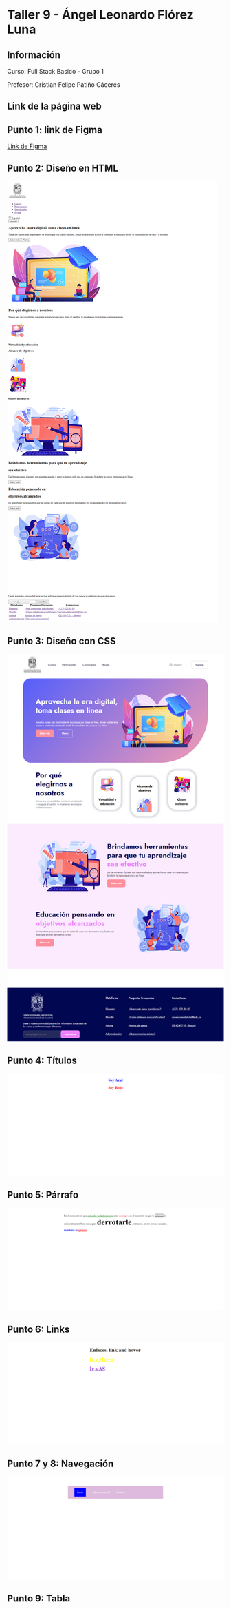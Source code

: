 <h1>Taller 9 - Ángel Leonardo Flórez Luna</h1>

<h2>Información</h2>
<p>Curso: Full Stack Basico - Grupo 1</p>
<p>Profesor: Cristian Felipe Patiño Cáceres</p>

<h2>Link de la página web</h2>


<h2>Punto 1: link de Figma</h2>
<a href="https://www.figma.com/file/O9wDEslL589lAJMrZfRB31/Angel-Leonardo-Florez-Luna?type=design&node-id=0%3A1&mode=design&t=WZ2OeDTLX1a1wmRF-1">Link de Figma</a>

<h2>Punto 2: Diseño en HTML</h2>
<img src="./public/images/punto-2.png" alt="punto-2">

<h2>Punto 3: Diseño con CSS</h2>
<img src="./public/images/punto-3.png" alt="punto-3">

<h2>Punto 4: Títulos</h2>
<img src="./public/images/punto-4.png" alt="punto-4">

<h2>Punto 5: Párrafo</h2>
<img src="./public/images/punto-5.png" alt="punto-5">

<h2>Punto 6: Links</h2>
<img src="./public/images/punto-6.png" alt="punto-6">

<h2>Punto 7 y 8: Navegación</h2>
<img src="./public/images/punto-7-8.png" alt="punto-7-8">

<h2>Punto 9: Tabla</h2>